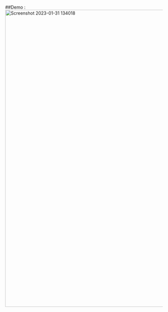 ##Demo :  <img width="952" alt="Screenshot 2023-01-31 134018" src="https://user-images.githubusercontent.com/118173250/215702860-f276b78e-7823-4c15-b0f7-56e28729c5f6.png">
